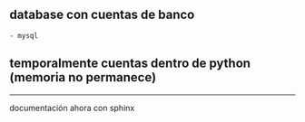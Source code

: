 
## database con cuentas de banco
    - mysql
## temporalmente cuentas dentro de python (memoria no permanece)
***
documentación ahora con sphinx